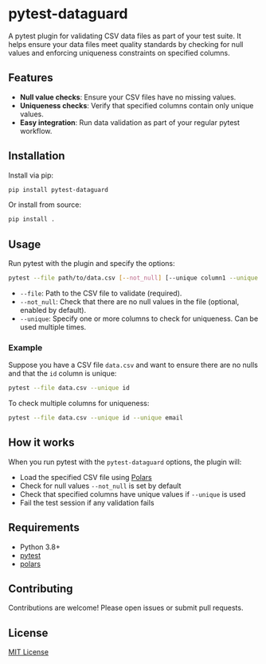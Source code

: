 # pytest-dataguard

A pytest plugin for validating CSV data files as part of your test suite. It helps ensure your data files meet quality standards by checking for null values and enforcing uniqueness constraints on specified columns.

## Features
- **Null value checks**: Ensure your CSV files have no missing values.
- **Uniqueness checks**: Verify that specified columns contain only unique values.
- **Easy integration**: Run data validation as part of your regular pytest workflow.

## Installation

Install via pip:

```bash
pip install pytest-dataguard
```

Or install from source:

```bash
pip install .
```

## Usage

Run pytest with the plugin and specify the options:

```bash
pytest --file path/to/data.csv [--not_null] [--unique column1 --unique column2]
```

- `--file`: Path to the CSV file to validate (required).
- `--not_null`: Check that there are no null values in the file (optional, enabled by default).
- `--unique`: Specify one or more columns to check for uniqueness. Can be used multiple times.

### Example

Suppose you have a CSV file `data.csv` and want to ensure there are no nulls and that the `id` column is unique:

```bash
pytest --file data.csv --unique id
```

To check multiple columns for uniqueness:

```bash
pytest --file data.csv --unique id --unique email
```

## How it works

When you run pytest with the `pytest-dataguard` options, the plugin will:
- Load the specified CSV file using [Polars](https://pola.rs/)
- Check for null values `--not_null` is set by default
- Check that specified columns have unique values if `--unique` is used
- Fail the test session if any validation fails

## Requirements
- Python 3.8+
- [pytest](https://pytest.org/)
- [polars](https://pola.rs/)

## Contributing
Contributions are welcome! Please open issues or submit pull requests.

## License
[MIT License](LICENSE)
